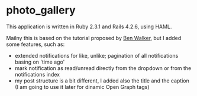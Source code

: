 # photo_gallery

This application is written in Ruby 2.3.1 and Rails 4.2.6, using HAML.

Mailny this is based on the tutorial proposed by [Ben Walker](www.devwalks.com), but I added some features, such as:
* extended notifications for like, unlike; pagination of all notifications basing on \'time ago\'
* mark notification as read/unread directly from the dropdown or from the notifications index
* my post structure is a bit different, I added also the title and the caption (I am going to use it later for dinamic Open Graph tags)